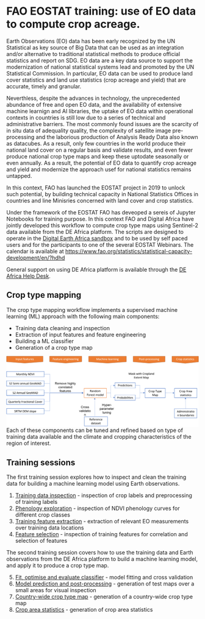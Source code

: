# FAO EOSTAT training: use of EO data to compute crop acreage.

Earth Observations (EO) data has been early recognized by the UN Statistical as key source of Big Data that can be used as an integration and/or alternative to traditional statistical methods to produce official statistics and report on SDG. EO data are a key data source to support the modernization of national statistical systems lead and promoted by the UN Statistical Commission. In particular, EO data can be used to produce land cover statistics and land use statistics (crop acreage and yield) that are accurate, timely and granular. 

Neverthless, despite the advances in technology, the unprecedented abundance of free and open EO data, and the availability of extensive machine learnign and AI libraries, the uptake of EO data within operational contexts in countries is still low due to a series of technical and administrative barriers. The most commonly found issues are the scarcity of in situ data of adequality quality, the complexity of satellite image pre-processing and the laborious production of Analysis Ready Data also known as datacubes. As a result, only few countries in the world produce their national land cover on a regular basis and validate results, and even fewer produce national crop type maps and keep these uptodate seasonally or even annually. As a result, the potential of EO data to quantify crop acreage and yield and modernize the approach usef for national statistics remains untapped.

In this context, FAO has launched the EOSTAT project in 2019 to unlock such potential, by building technical capacity in National Statistics Offices in countries and line Minisries concerned with land cover and crop statistics. 

Under the framework of the EOSTAT FAO has deveoped a sereis of Jupyter Notebooks for training purpose. In this context FAO and Digital Africa have jointly developed this workflow to compute crop type maps using Sentinel-2 data available from the DE Africa platform. The scripts are designed to operate in the [Digital Earth Africa sandbox](https://sandbox.digitalearth.africa/) and to be used by self paced users and for the participants to one of the several EOSTAT Webinars. The calendar is available at https://www.fao.org/statistics/statistical-capacity-development/en/?hdhd

General support on using DE Africa platform is available through the [DE Africa Help Desk](https://docs.digitalearthafrica.org/en/latest/about/contact.html).

## Crop type mapping

The crop type mapping workflow implements a supervised machine learning (ML) approach with the following main components:

* Training data cleaning and inspection
* Extraction of input features and feature engineering
* Building a ML classifier
* Generation of a crop type map

<img src="crop_type_map_flowchart.png" alt="crop_type_map_flowchart" with="100%" align="left"/>

Each of these components can be tuned and refined based on type of training data available and the climate and cropping characteristics of the region of interest.

## Training sessions

The first training session explores how to inspect and clean the training data for building a machine learning model using Earth observations.

1. [Training data inspection](../1_Training_data_inspection.ipynb) - inspection of crop labels and preprocessing of training labels
2. [Phenology exploration](../2_Phenology_exploration.ipynb) - inspection of NDVI phenology curves for different crop classes
3. [Training feature extraction](../3_Training_feature_extraction.ipynb) - extraction of relevant EO measurements over training data locations
4. [Feature selection](../4_Training_feature_selection.ipynb) - inspection of training features for correlation and selection of features

The second training session covers how to use the training data and Earth observations from the DE Africa platform to build a machine learning model, and apply it to produce a crop type map.

5. [Fit, optimise and evaluate classifier](../5_Fit_classifier.ipynb) - model fitting and cross validation
6. [Model prediction and post-processing](../6_Create_test_map.ipynb) - generation of test maps over a small areas for visual inspection
7. [Country-wide crop type map](../7_Create_country_map.ipynb) - generation of a country-wide crop type map
8. [Crop area statistics](../8_Calculate_crop_statistics.ipynb) - generation of crop area statistics
